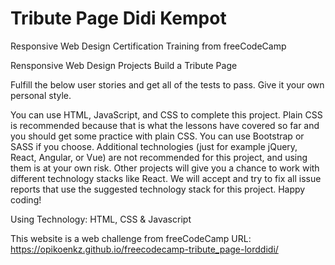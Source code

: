 # Tribute Page Didi Kempot

Responsive Web Design Certification Training from freeCodeCamp

Rensponsive Web Design Projects Build a Tribute Page

Fulfill the below user stories and get all of the tests to pass. Give it your own personal style.

You can use HTML, JavaScript, and CSS to complete this project. Plain CSS is recommended because that is what the lessons have covered so far and you should get some practice with plain CSS. You can use Bootstrap or SASS if you choose. Additional technologies (just for example jQuery, React, Angular, or Vue) are not recommended for this project, and using them is at your own risk. Other projects will give you a chance to work with different technology stacks like React. We will accept and try to fix all issue reports that use the suggested technology stack for this project. Happy coding!

Using Technology: HTML, CSS & Javascript

This website is a web challenge from freeCodeCamp
URL: https://opikoenkz.github.io/freecodecamp-tribute_page-lorddidi/
